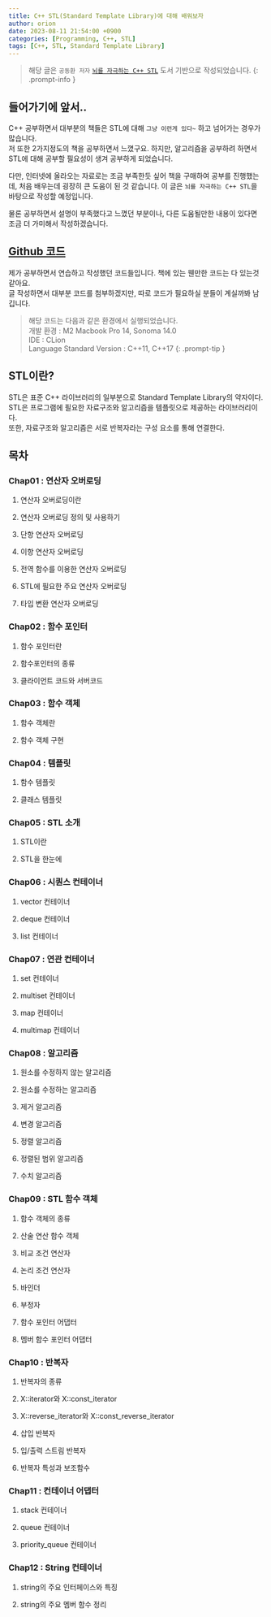 ```yaml
---
title: C++ STL(Standard Template Library)에 대해 배워보자
author: orion
date: 2023-08-11 21:54:00 +0900
categories: [Programming, C++, STL]
tags: [C++, STL, Standard Template Library]
---
```


> 해당 글은 `공동환 저자`  [`뇌를 자극하는 C++ STL`](https://hanbit.co.kr/store/books/look.php?p_code=B5912645820 "한빛미디어 - 뇌를 자극하는 C++ STL") 도서 기반으로 작성되었습니다.
{: .prompt-info }

## 들어가기에 앞서..
C++ 공부하면서 대부분의 책들은 STL에 대해 `그냥 이런게 있다~` 하고 넘어가는 경우가 많습니다.  
저 또한 2가지정도의 책을 공부하면서 느꼈구요. 하지만, 알고리즘을 공부하려 하면서 STL에 대해 공부할 필요성이 생겨 공부하게 되었습니다.  

다만, 인터넷에 올라오는 자료로는 조금 부족한듯 싶어 책을 구매하여 공부를 진행했는데, 처음 배우는데 굉장히 큰 도움이 된 것 같습니다. 이 글은 `뇌를 자극하는 C++ STL`을 바탕으로 작성할 예정입니다.  

물론 공부하면서 설명이 부족했다고 느꼈던 부분이나, 다른 도움될만한 내용이 있다면 조금 더 가미해서 작성하겠습니다.


## [Github 코드](https://github.com/orion-gz/CPP-STL-Programming "C++ STL PROGAMMING")
제가 공부하면서 연습하고 작성했던 코드들입니다. 책에 있는 웬만한 코드는 다 있는것 같아요.  
글 작성하면서 대부분 코드를 첨부하겠지만, 따로 코드가 필요하실 분들이 계실까봐 남깁니다.

> 해당 코드는 다음과 같은 환경에서 실행되었습니다.  
> 개발 환경 : M2 Macbook Pro 14, Sonoma 14.0  
> IDE : CLion  
> Language Standard Version : C++11, C++17
{: .prompt-tip }


## STL이란?
STL은 표준 C++ 라이브러리의 일부분으로 Standard Template Library의 약자이다.  
STL은 프로그램에 필요한 자료구조와 알고리즘을 템플릿으로 제공하는 라이브러리이다.  
또한, 자료구조와 알고리즘은 서로 반복자라는 구성 요소를 통해 연결한다.

## 목차

### Chap01 : 연산자 오버로딩
1. 연산자 오버로딩이란
   
2. 연산자 오버로딩 정의 및 사용하기
   
3. 단항 연산자 오버로딩
   
4. 이항 연산자 오버로딩
   
5. 전역 함수를 이용한 연산자 오버로딩
   
6. STL에 필요한 주요 연산자 오버로딩
   
7. 타입 변환 연산자 오버로딩

### Chap02 : 함수 포인터
1. 함수 포인터란 
   
2. 함수포인터의 종류
   
3. 클라이언트 코드와 서버코드

### Chap03 : 함수 객체
1. 함수 객체란
   
2. 함수 객체 구현

### Chap04 : 템플릿
1. 함수 템플릿

2. 클래스 템플릿

### Chap05 : STL 소개
1. STL이란
   
2. STL을 한눈에

### Chap06 : 시퀀스 컨테이너
1. vector 컨테이너

2. deque 컨테이너

3. list 컨테이너
   
### Chap07 : 연관 컨테이너
1. set 컨테이너

2. multiset 컨테이너

3. map 컨테이너

4. multimap 컨테이너

### Chap08 : 알고리즘
1. 원소를 수정하지 않는 알고리즘

2. 원소를 수정하는 알고리즘

3. 제거 알고리즘

4. 변경 알고리즘

5. 정렬 알고리즘

6. 정렬된 범위 알고리즘

7. 수치 알고리즘

### Chap09 : STL 함수 객체
1. 함수 객체의 종류

2. 산술 연산 함수 객체

3. 비교 조건 연산자

4. 논리 조건 연산자

5. 바인더

6. 부정자

7. 함수 포인터 어댑터

8. 멤버 함수 포인터 어댑터

### Chap10 : 반복자
1. 반복자의 종류

2. X::iterator와 X::const_iterator

3. X::reverse_iterator와 X::const_reverse_iterator

4. 삽입 반복자

5. 입/출력 스트림 반복자

6. 반복자 특성과 보조함수
   
### Chap11 : 컨테이너 어댑터
1. stack 컨테이너

2. queue 컨테이너

3. priority_queue 컨테이너

### Chap12 : String 컨테이너
1. string의 주요 인터페이스와 특징

2. string의 주요 멤버 함수 정리



